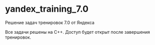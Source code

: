 # yandex_training_7.0

Решение задач тренировок 7.0 от Яндекса

Все задачи решены на C++. Доступ будет открыт после завершения тренировок.